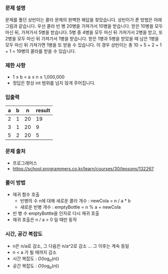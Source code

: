 
### 문제 설명
문제를 풀던 상빈이는 콜라 문제의 완벽한 해답을 찾았습니다. 상빈이가 푼 방법은 아래 그림과 같습니다. 우선 콜라 빈 병 20병을 가져가서 10병을 받습니다. 받은 10병을 모두 마신 뒤, 가져가서 5병을 받습니다. 5병 중 4병을 모두 마신 뒤 가져가서 2병을 받고, 또 2병을 모두 마신 뒤 가져가서 1병을 받습니다. 받은 1병과 5병을 받았을 때 남은 1병을 모두 마신 뒤 가져가면 1병을 또 받을 수 있습니다. 이 경우 상빈이는 총 10 + 5 + 2 + 1 + 1 = 19병의 콜라를 받을 수 있습니다.

### 제한 사항
- 1 ≤ b < a ≤ n ≤ 1,000,000
- 정답은 항상 int 범위를 넘지 않게 주어집니다.

### 입출력
| a  | b | n  | result |
|----|---|----|--------|
| 2  | 1 | 20 | 19     |
| 3  | 1 | 20 | 9      |
| 5  | 2 | 20 | 5      |

### 문제 출처
- 프로그래머스
- https://school.programmers.co.kr/learn/courses/30/lessons/132267

### 풀이 방법
- 재귀 함수 호출
    - 빈병의 수 n에 대해 새로운 콜라 개수 : newCola = n / a * b
    - 새로운 빈병 개수 : emptyBottle =  n % a + newCola
- 빈 병 수 emptyBottle을 인자로 다시 재귀 호출
- 재귀 호출은 n / a > 0 일 때만 동작

### 시간, 공간 복잡도
- n은 n/a로 감소, 그 다음은 n/a^2로 감소 ... 그 이후는 계속 동일
- n < a 가 될 때까지 감소
- 시간 복잡도 : $O(\log_a(n))$
- 공간 복잡도 : $O(\log_a(n))$